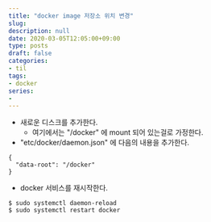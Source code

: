 ```yaml
---
title: "docker image 저장소 위치 변경"
slug: 
description: null
date: 2020-03-05T12:05:00+09:00
type: posts
draft: false 
categories:
- til 
tags:
- docker
series:
-
---
```



* 새로운 디스크를 추가한다.  
  * 여기에서는 "/docker" 에 mount 되어 있는걸로 가정한다.  
* "etc/docker/daemon.json" 에 다음의 내용을 추가한다.  

```shell
{
  "data-root": "/docker"
}
```

* docker 서비스를 재시작한다.  


```shell
$ sudo systemctl daemon-reload
$ sudo systemctl restart docker
```


